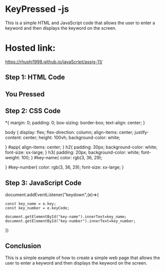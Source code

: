 
# KeyPressed -js

This is a simple HTML and JavaScript code that allows the user to enter a keyword and then displays the keyword on the screen.


# Hosted link:
https://rhushi1998.github.io/javaScript/assig-11/

## Step 1: HTML Code
 <div id="app">
        <h2 >You Pressed <span id="key-name"></span></h2>
        <h3><span id="key-number"></span></h3>



## Step 2: CSS Code
*{
    margin: 0;
    padding: 0;
    box-sizing: border-box;
    text-align: center;
}

body {
    display: flex;
    flex-direction: column;
    align-items: center;
    justify-content: center;
    height: 100vh;
    background-color: white;
 
  }
#app{
    align-items: center;
}
h2{
    padding: 30px;
    background-color: white;
    font-size: xx-large;
}
h3{
    padding: 20px;
    background-color: white;
    font-weight: 100;
}
#key-name{
    color: rgb(3, 36, 29);
   
}
#key-number{
    color: rgb(3, 36, 29);
    font-size: xx-large;
}


## Step 3: JavaScript Code
document.addEventListener("keydown",(e)=>{
   

    const key_name = e.key;
    const key_number = e.keyCode;

    document.getElementById("key-name").innerText=key_name;
    document.getElementById("key-number").innerText=key_number;
})

## Conclusion

This is a simple example of how to create a simple web page that allows the user to enter a keyword and then displays the keyword on the screen.
